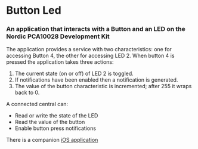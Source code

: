 # Button Led
### An application that interacts with a Button and an LED on the Nordic PCA10028 Development Kit

The application provides a service with two characteristics: one for accessing Button 4, the other for accessing LED 2. When button 4 is pressed the application takes three actions:  
1. The current state (on or off) of LED 2 is toggled.  
2. If notifications have been enabled then a notification is generated.
3. The value of the button characteristic is incremented; after 255 it wraps back to 0.  

A connected central can:  
* Read or write the state of the LED
* Read the value of the button
* Enable button press notifications  

There is a companion [iOS application](https://github.com/verticon/ButtonLed)
